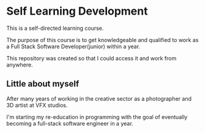 # Self Learning Development

This is a self-directed learning course.

The purpose of this course is to get knowledgeable and qualified to work as a Full Stack Software Developer(junior) within a year.

This repository was created so that I could access it and work from anywhere. 

## Little about myself 

After many years of working in the creative sector as a photographer and 3D artist at VFX studios.

I'm starting my re-education in programming with the goal of eventually becoming a full-stack software engineer in a year. 